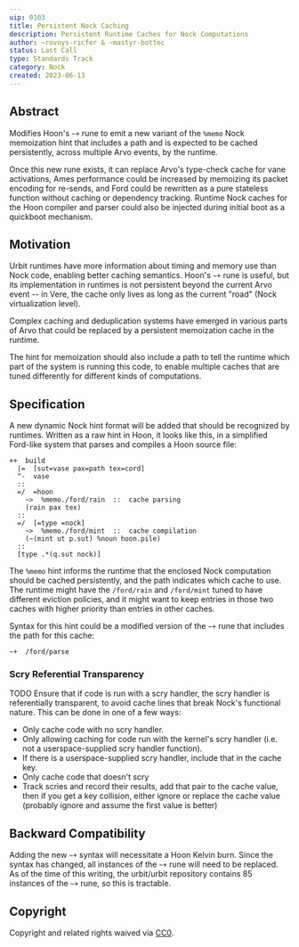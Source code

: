 ```yaml
---
uip: 0103
title: Persistent Nock Caching
description: Persistent Runtime Caches for Nock Computations
author: ~rovnys-ricfer & ~mastyr-bottec
status: Last Call
type: Standards Track
category: Nock
created: 2023-06-13
---
```


## Abstract

Modifies Hoon's `~+` rune to emit a new variant of the `%memo` Nock memoization hint that includes a path and is expected to be cached persistently, across multiple Arvo events, by the runtime.

Once this new rune exists, it can replace Arvo's type-check cache for vane activations, Ames performance could be increased by memoizing its packet encoding for re-sends, and Ford could be rewritten as a pure stateless function without caching or dependency tracking.  Runtime Nock caches for the Hoon compiler and parser could also be injected during initial boot as a quickboot mechanism.

## Motivation

Urbit runtimes have more information about timing and memory use than Nock code, enabling better caching semantics.  Hoon's `~+` rune is useful, but its implementation in runtimes is not persistent beyond the current Arvo event -- in Vere, the cache only lives as long as the current "road" (Nock virtualization level).

Complex caching and deduplication systems have emerged in various parts of Arvo that could be replaced by a persistent memoization cache in the runtime.

The hint for memoization should also include a path to tell the runtime which part of the system is running this code, to enable multiple caches that are tuned differently for different kinds of computations.

## Specification

A new dynamic Nock hint format will be added that should be recognized by runtimes.  Written as a raw hint in Hoon, it looks like this, in a simplified Ford-like system that parses and compiles a Hoon source file:

```hoon
++  build
  |=  [sut=vase pax=path tex=cord]
  ^-  vase
  ::
  =/  =hoon
    ~>  %memo./ford/rain  ::  cache parsing
    (rain pax tex)
  ::
  =/  [=type =nock]
    ~>  %memo./ford/mint  ::  cache compilation
    (~(mint ut p.sut) %noun hoon.pile)
  ::
  [type .*(q.sut nock)]
```

The `%memo` hint informs the runtime that the enclosed Nock computation should be cached persistently, and the path indicates which cache to use.  The runtime might have the `/ford/rain` and `/ford/mint` tuned to have different eviction policies, and it might want to keep entries in those two caches with higher priority than entries in other caches.

Syntax for this hint could be a modified version of the `~+` rune that includes the path for this cache:

```hoon
~+  /ford/parse
```

### Scry Referential Transparency

TODO Ensure that if code is run with a scry handler, the scry handler is referentially transparent, to avoid cache lines that break Nock's functional nature.  This can be done in one of a few ways:
- Only cache code with no scry handler.
- Only allowing caching for code run with the kernel's scry handler (i.e. not a userspace-supplied scry handler function).
- If there is a userspace-supplied scry handler, include that in the cache key.
- Only cache code that doesn't scry
- Track scries and record their results, add that pair to the cache value, then if you get a key collision, either ignore or replace the cache value (probably ignore and assume the first value is better)

## Backward Compatibility

Adding the new `~+` syntax will necessitate a Hoon Kelvin burn.  Since the syntax has changed, all instances of the `~+` rune will need to be replaced.  As of the time of this writing, the urbit/urbit repository contains 85 instances of the `~+` rune, so this is tractable.

## Copyright

Copyright and related rights waived via [CC0](../LICENSE.md).
